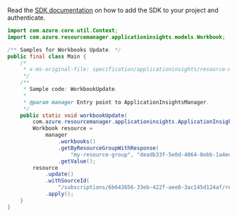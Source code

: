 Read the [SDK documentation](https://github.com/Azure/azure-sdk-for-java/blob/azure-resourcemanager-applicationinsights_1.0.0-beta.2/sdk/applicationinsights/azure-resourcemanager-applicationinsights/README.md) on how to add the SDK to your project and authenticate.

```java
import com.azure.core.util.Context;
import com.azure.resourcemanager.applicationinsights.models.Workbook;

/** Samples for Workbooks Update. */
public final class Main {
    /*
     * x-ms-original-file: specification/applicationinsights/resource-manager/Microsoft.Insights/stable/2021-08-01/examples/WorkbookUpdate.json
     */
    /**
     * Sample code: WorkbookUpdate.
     *
     * @param manager Entry point to ApplicationInsightsManager.
     */
    public static void workbookUpdate(
        com.azure.resourcemanager.applicationinsights.ApplicationInsightsManager manager) {
        Workbook resource =
            manager
                .workbooks()
                .getByResourceGroupWithResponse(
                    "my-resource-group", "deadb33f-5e0d-4064-8ebb-1a4ed0313eb2", Context.NONE)
                .getValue();
        resource
            .update()
            .withSourceId(
                "/subscriptions/6b643656-33eb-422f-aee8-3ac145d124af/resourceGroups/Default-Web-WestUS/providers/Microsoft.Web/sites/MyTestApp-CodeLens1")
            .apply();
    }
}
```
